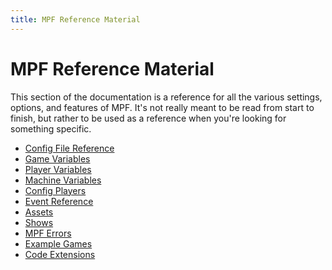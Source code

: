 ```yaml
---
title: MPF Reference Material
---
```


# MPF Reference Material

This section of the documentation is a reference for all the various
settings, options, and features of MPF. It's not really meant to be read
from start to finish, but rather to be used as a reference when you're
looking for something specific.

* [Config File Reference](../config/index.md)
* [Game Variables](../game_vars/index.md)
* [Player Variables](../player_vars/index.md)
* [Machine Variables](../machine_vars/index.md)
* [Config Players](../config_players/index.md)
* [Event Reference](../events/index.md)
* [Assets](../assets/index.md)
* [Shows](../shows/index.md)
* [MPF Errors](../logs/index.md)
* [Example Games](../examples/index.md)
* [Code Extensions](../code/index.md)
